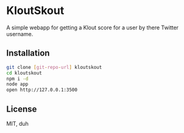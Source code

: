 KloutSkout
===

A simple webapp for getting a Klout score for a user by there Twitter username.

Installation
---

```sh
git clone [git-repo-url] kloutskout
cd kloutskout
npm i -d
node app
open http://127.0.0.1:3500
```

License
---

MIT, duh